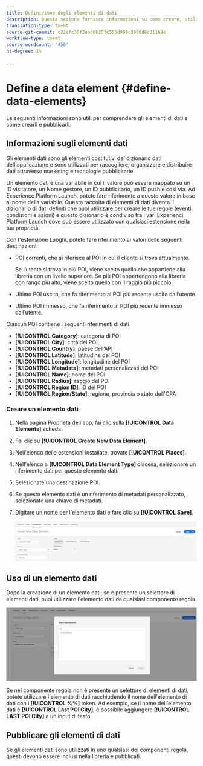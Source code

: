 ```yaml
---
title: Definizione degli elementi di dati
description: Questa sezione fornisce informazioni su come creare, utilizzare e pubblicare elementi di dati in Experience Platform Launch per Luoghi.
translation-type: tm+mt
source-git-commit: c22efc36f2eac6b20fc555d998c3988d8c31169e
workflow-type: tm+mt
source-wordcount: '456'
ht-degree: 1%

---
```



# Define a data element {#define-data-elements}

Le seguenti informazioni sono utili per comprendere gli elementi di dati e come crearli e pubblicarli.

## Informazioni sugli elementi dati

Gli elementi dati sono gli elementi costitutivi del dizionario dati dell&#39;applicazione e sono utilizzati per raccogliere, organizzare e distribuire dati attraverso marketing e tecnologie pubblicitarie.

Un elemento dati è una variabile in cui il valore può essere mappato su un ID visitatore, un Nome gestore, un ID pubblicitario, un ID push e così via. Ad Experience Platform Launch, potete fare riferimento a questo valore in base al nome della variabile. Questa raccolta di elementi di dati diventa il dizionario di dati definiti che puoi utilizzare per creare le tue regole (eventi, condizioni e azioni) e questo dizionario è condiviso tra i vari Experienci Platform Launch dove può essere utilizzato con qualsiasi estensione nella tua proprietà.

Con l&#39;estensione Luoghi, potete fare riferimento ai valori delle seguenti destinazioni:

* POI correnti, che si riferisce al POI in cui il cliente si trova attualmente.

   Se l’utente si trova in più POI, viene scelto quello che appartiene alla libreria con un livello superiore. Se più POI appartengono alla libreria con rango più alto, viene scelto quello con il raggio più piccolo.
* Ultimo POI uscito, che fa riferimento al POI più recente uscito dall’utente.
* Ultimo POI immesso, che fa riferimento al POI più recente immesso dall’utente.

Ciascun POI contiene i seguenti riferimenti di dati:

* **[!UICONTROL Category]**: categoria di POI
* **[!UICONTROL City]**: città del POI
* **[!UICONTROL Country]**: paese dell’API
* **[!UICONTROL Latitude]**: latitudine del POI
* **[!UICONTROL Longitude]**: longitudine del POI
* **[!UICONTROL Metadata]**: metadati personalizzati del POI
* **[!UICONTROL Name]**: nome del POI
* **[!UICONTROL Radius]**: raggio del POI
* **[!UICONTROL Region ID]**: ID del POI
* **[!UICONTROL Region/State]**: regione, provincia o stato dell&#39;OPA

### Creare un elemento dati

1. Nella pagina Proprietà dell&#39;app, fai clic sulla **[!UICONTROL Data Elements]** scheda.

1. Fai clic su **[!UICONTROL Create New Data Element]**.

1. Nell&#39;elenco delle estensioni installate, trovate **[!UICONTROL Places]**.

1. Nell&#39;elenco a **[!UICONTROL Data Element Type]** discesa, selezionare un riferimento dati per questo elemento dati.

1. Selezionate una destinazione POI.

1. Se questo elemento dati è un riferimento di metadati personalizzato, selezionate una chiave di metadati.

1. Digitare un nome per l&#39;elemento dati e fare clic su **[!UICONTROL Save]**.

   ![Crea elemento dati](/help/assets/create-de-7-v3.png)


## Uso di un elemento dati

Dopo la creazione di un elemento dati, se è presente un selettore di elementi dati, puoi utilizzare l&#39;elemento dati da qualsiasi componente regola.

![Utilizzare l&#39;elemento dati](/help/assets/use-de-v2.png)

Se nel componente regola non è presente un selettore di elementi di dati, potete utilizzare l&#39;elemento di dati racchiudendo il nome dell&#39;elemento di dati con i **[!UICONTROL %%]** token.
Ad esempio, se il nome dell&#39;elemento dati è **[!UICONTROL Last POI City]**, è possibile aggiungere **[!UICONTROL LAST POI City]** a un input di testo.


## Pubblicare gli elementi di dati

Se gli elementi dati sono utilizzati in uno qualsiasi dei componenti regola, questi devono essere inclusi nella libreria e pubblicati.
